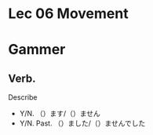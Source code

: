 # Lec 06 Movement

# Gammer

## Verb.

Describe 

- Y/N. 
  （）ます/（）ません
- Y/N. Past.
  （）ました/（）ませんでした

